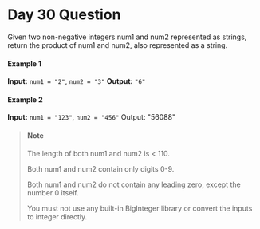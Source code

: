 # Day 30 Question

Given two non-negative integers num1 and num2 represented as strings, return the product of num1 and num2, also represented as a string.

#### Example 1

**Input:** `num1 = "2"`, `num2 = "3"`
**Output:** `"6"`

#### Example 2

**Input:** `num1 = "123"`, `num2 = "456"`
Output: "56088"

> #### Note
>
> The length of both num1 and num2 is < 110.
>
> Both num1 and num2 contain only digits 0-9.
>
> Both num1 and num2 do not contain any leading zero, except the number 0 itself.
>
> You must not use any built-in BigInteger library or convert the inputs to integer directly.

